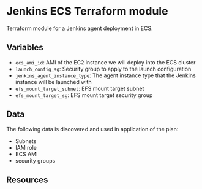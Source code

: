 # Jenkins ECS Terraform module

Terraform module for a Jenkins agent deployment in ECS.

## Variables

- `ecs_ami_id`: AMI of the EC2 instance we will deploy into the ECS cluster
- `launch_config_sg`: Security group to apply to the launch configuration
- `jenkins_agent_instance_type`: The agent instance type that the Jenkins instance will be launched with
- `efs_mount_target_subnet`: EFS mount target subnet
- `efs_mount_target_sg`: EFS mount target security group

## Data

The following data is discovered and used in application of the plan:

- Subnets
- IAM role
- ECS AMI
- security groups

## Resources
